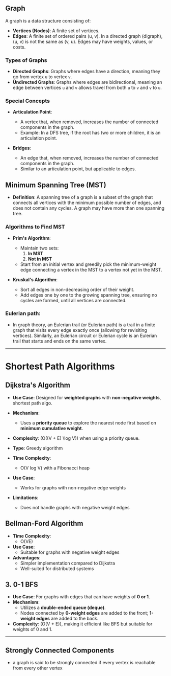 ## Graph

A graph is a data structure consisting of:

- **Vertices (Nodes)**: A finite set of vertices.
- **Edges**: A finite set of ordered pairs (u, v). In a directed graph (digraph), (u, v) is not the same as (v, u). Edges may have weights, values, or costs.

### Types of Graphs

- **Directed Graphs**: Graphs where edges have a direction, meaning they go from vertex `u` to vertex `v`.
- **Undirected Graphs**: Graphs where edges are bidirectional, meaning an edge between vertices `u` and `v` allows travel from both `u` to `v` and `v` to `u`.

### Special Concepts

- **Articulation Point**: 
  - A vertex that, when removed, increases the number of connected components in the graph. 
  - Example: In a DFS tree, if the root has two or more children, it is an articulation point.

- **Bridges**:
  - An edge that, when removed, increases the number of connected components in the graph. 
  - Similar to an articulation point, but applicable to edges.

## Minimum Spanning Tree (MST)

- **Definition**: A spanning tree of a graph is a subset of the graph that connects all vertices with the minimum possible number of edges, and does not contain any cycles. A graph may have more than one spanning tree.

### Algorithms to Find MST

- **Prim's Algorithm**:
  - Maintain two sets: 
    1. **In MST**
    2. **Not in MST**
  - Start from an initial vertex and greedily pick the minimum-weight edge connecting a vertex in the MST to a vertex not yet in the MST.

- **Kruskal's Algorithm**:
  - Sort all edges in non-decreasing order of their weight.
  - Add edges one by one to the growing spanning tree, ensuring no cycles are formed, until all vertices are connected.


### Eulerian path:
- In graph theory, an Eulerian trail (or Eulerian path) is a trail in a finite graph that visits every edge exactly once (allowing for revisiting vertices). Similarly, an Eulerian circuit or Eulerian cycle is an Eulerian trail that starts and ends on the same vertex. 

---

# Shortest Path Algorithms

## Dijkstra's Algorithm
- **Use Case**: Designed for **weighted graphs** with **non-negative weights**, shortest path algo.
- **Mechanism**: 
  - Uses a **priority queue** to explore the nearest node first based on **minimum cumulative weight**.
- **Complexity**: \(O((V + E) \log V)\) when using a priority queue.

- **Type**: Greedy algorithm
- **Time Complexity**: 
  - O(V log V) with a Fibonacci heap
- **Use Case**: 
  - Works for graphs with non-negative edge weights
- **Limitations**: 
  - Does not handle graphs with negative weight edges

## Bellman-Ford Algorithm
- **Time Complexity**: 
  - O(VE)
- **Use Case**: 
  - Suitable for graphs with negative weight edges
- **Advantages**:
  - Simpler implementation compared to Dijkstra
  - Well-suited for distributed systems

## 3. 0-1 BFS
- **Use Case**: For graphs with edges that can have weights of **0 or 1**.
- **Mechanism**: 
  - Utilizes a **double-ended queue (deque)**.
  - Nodes connected by **0-weight edges** are added to the front; **1-weight edges** are added to the back.
- **Complexity**: \(O(V + E)\), making it efficient like BFS but suitable for weights of 0 and 1.

---

## Strongly Connected Components
-  a graph is said to be strongly connected if every vertex is reachable from every other vertex